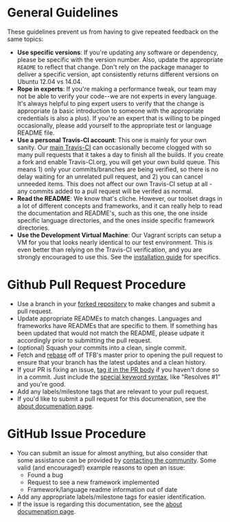 # General Guidelines

These guidelines prevent us from having to give repeated feedback on 
the same topics: 

* __Use specific versions__: If you're updating any software or dependency, please be 
specific with the version number. Also, update the appropriate `README` to reflect 
that change. Don't rely on the package manager to deliver a specific version, apt 
consistently returns different versions on Ubuntu 12.04 vs 14.04.
* __Rope in experts__: If you're making a performance tweak, our team may not be 
able to verify your code--we are not experts in every language. It's always helpful 
to ping expert users to verify that the change is appropriate (a basic introduction
to someone with the appropriate credentials is also a plus). If you're an expert 
that is willing to be pinged occasionally, please add yourself to the appropriate test or
language README file. 
* __Use a personal Travis-CI account__: This one is mainly for your own sanity. Our 
[main Travis-CI](https://travis-ci.org/TechEmpower/FrameworkBenchmarks) can occasionally
become clogged with so many pull requests that it takes a day to finish all the 
builds. If you create a fork and enable Travis-CI.org, you will get your own 
build queue. This means 1) only your commits/branches are being verified, so there is 
no delay waiting for an unrelated pull request, and 2) you can cancel unneeded items. 
This does not affect our own Travis-CI setup at all - any commits added to a pull 
request will be verifed as normal. 
* __Read the README__: We know that's cliche. However, our toolset drags in a lot of 
different concepts and frameworks, and it can really help to read the documentation and 
README's, such as this one, the one inside specific language directories, and the 
ones inside specific framework directories.
* __Use the Development Virtual Machine__: Our Vagrant scripts can setup a VM for you
that looks nearly identical to our test environment. This is even better than relying
on the Travis-CI verification, and you are strongly encouraged to use this. See 
the [installation guide](Installation-Guide#vagrant-development-environment) 
for specifics.

# Github Pull Request Procedure

* Use a branch in your [forked repository](https://help.github.com/articles/fork-a-repo/) 
to make changes and submit a pull request.
* Update appropriate READMEs to match changes. Languages and frameworks have READMEs
that are specific to them. If something has been updated that would not match the 
README, please udpate it accordingly prior to submitting the pull request.
* (optional) Squash your commits into a clean, single commit. 
* Fetch and [rebase](https://help.github.com/articles/about-git-rebase/) off of TFB's master prior to 
opening the pull request to ensure that your branch has the latest updates and a clean 
history.
* If your PR is fixing an issue, 
[tag it in the PR body](https://github.com/blog/1506-closing-issues-via-pull-requests) 
if you haven't done so in a commit. Just include the 
[special keyword syntax](https://help.github.com/articles/closing-issues-via-commit-messages/), 
like "Resolves #1" and you're good.
* Add any labels/milestone tags that are relevant to your pull request.
* If you'd like to submit a pull request for this documenation, see the 
[about documenation page](../About/Documentation).

# GitHub Issue Procedure
* You can submit an issue for almost anything, but also consider that some assistance can 
be provided by [contacting the community](../Support/Converse). Some valid (and encouraged!) 
example reasons to open an issue:
    * Found a bug
    * Request to see a new framework implemented
    * Framework/language readme information out of date
* Add any appropriate labels/milestone tags for easier identification.
* If the issue is regarding this documentation, see the 
[about documenation page](../About/Documentation).

